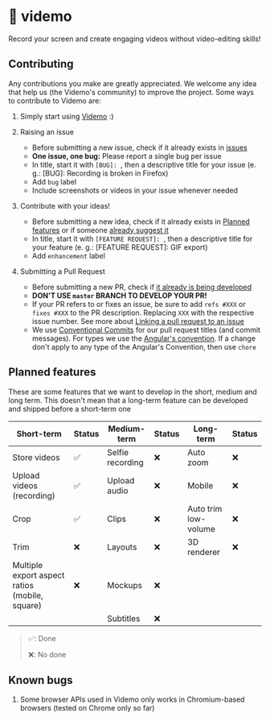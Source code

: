 # 🎥 videmo

Record your screen and create engaging videos without video-editing skills!

## Contributing

Any contributions you make are greatly appreciated. We welcome any idea that help us (the Videmo's community) to improve the project. Some ways to contribute to Videmo are:

1. Simply start using [Videmo](https://videmo.vercel.app/) :)
2. Raising an issue

   - Before submitting a new issue, check if it already exists in [issues](https://github.com/jrafaaael/videmo/issues)
   - **One issue, one bug:** Please report a single bug per issue
   - In title, start it with `[BUG]: `, then a descriptive title for your issue (e. g.: [BUG]: Recording is broken in Firefox)
   - Add `bug` label
   - Include screenshots or videos in your issue whenever needed

3. Contribute with your ideas!

   - Before submitting a new idea, check if it already exists in [Planned features](https://github.com/jrafaaael/videmo?tab=readme-ov-file#planned-features) or if someone [already suggest it](https://github.com/jrafaaael/videmo/issues?q=is%3Aopen+is%3Aissue+label%3Aenhancement)
   - In title, start it with `[FEATURE REQUEST]: `, then a descriptive title for your feature (e. g.: [FEATURE REQUEST]: GIF export)
   - Add `enhancement` label

4. Submitting a Pull Request

   - Before submitting a new PR, check if [it already is being developed](https://github.com/jrafaaael/videmo/pulls)
   - **DON'T USE `master` BRANCH TO DEVELOP YOUR PR!**
   - If your PR refers to or fixes an issue, be sure to add `refs #XXX` or `fixes #XXX` to the PR description. Replacing `XXX` with the respective issue number. See more about [Linking a pull request to an issue](https://docs.github.com/en/issues/tracking-your-work-with-issues/linking-a-pull-request-to-an-issue)
   - We use [Conventional Commits](https://www.conventionalcommits.org/en/v1.0.0/) for our pull request titles (and commit messages). For types we use the [Angular's convention](https://github.com/angular/angular/blob/22b96b9/CONTRIBUTING.md#type). If a change don't apply to any type of the Angular's Convention, then use `chore`

## Planned features

These are some features that we want to develop in the short, medium and long term. This doesn't mean that a long-term feature can be developed and shipped before a short-term one

| Short-term                                     | Status | Medium-term      | Status | Long-term            | Status |
| ---------------------------------------------- | ------ | ---------------- | ------ | -------------------- | ------ |
| Store videos                                   | ✅     | Selfie recording | ❌     | Auto zoom            | ❌     |
| Upload videos (recording)                      | ✅     | Upload audio     | ❌     | Mobile               | ❌     |
| Crop                                           | ✅     | Clips            | ❌     | Auto trim low-volume | ❌     |
| Trim                                           | ❌     | Layouts          | ❌     | 3D renderer          | ❌     |
| Multiple export aspect ratios (mobile, square) | ❌     | Mockups          | ❌     |                      |        |
|                                                |        | Subtitles        | ❌     |                      |        |

> ✅: Done
>
> ❌: No done

## Known bugs

1. Some browser APIs used in Videmo only works in Chromium-based browsers (tested on Chrome only so far)
